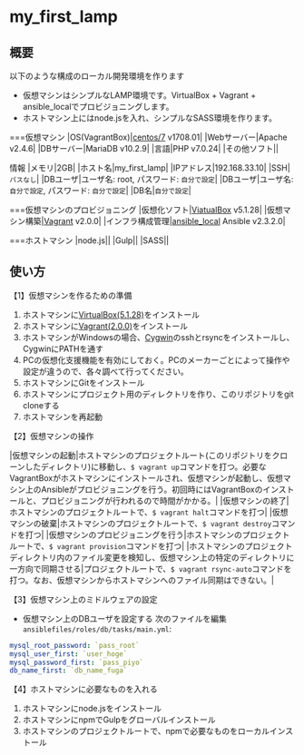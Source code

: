 
# my_first_lamp

## 概要

以下のような構成のローカル開発環境を作ります
- 仮想マシンはシンプルなLAMP環境です。VirtualBox + Vagrant + ansible_localでプロビジョニングします。
- ホストマシン上にはnode.jsを入れ、シンプルなSASS環境を作ります。

===仮想マシン
|OS(VagrantBox)|[centos/7](https://app.vagrantup.com/centos/boxes/7) v1708.01|
|Webサーバー|Apache v2.4.6|
|DBサーバー|MariaDB v10.2.9|
|言語|PHP v7.0.24|
|その他ソフト||

情報
|メモリ|2GB|
|ホスト名|my_first_lamp|
|IPアドレス|192.168.33.10|
|SSH|`パスなし`|
|DBユーザ|ユーザ名: root, パスワード: `自分で設定`|
|DBユーザ|ユーザ名: `自分で設定`, パスワード: `自分で設定`|
|DB名|`自分で設定`|

===仮想マシンのプロビジョニング
|仮想化ソフト|[ViatualBox](https://www.virtualbox.org/wiki/Downloads) v5.1.28|
|仮想マシン構築|[Vagrant](https://www.vagrantup.com/downloads.html) v2.0.0|
|インフラ構成管理|[ansible_local](https://www.vagrantup.com/docs/provisioning/ansible_local.html) Ansible v2.3.2.0|

===ホストマシン
|node.js||
|Gulp||
|SASS||

## 使い方

【1】仮想マシンを作るための準備

1. ホストマシンに[VirtualBox(5.1.28)](https://www.virtualbox.org/wiki/Downloads)をインストール
2. ホストマシンに[Vagrant(2.0.0)](https://www.vagrantup.com/downloads.html)をインストール
3. ホストマシンがWindowsの場合、[Cygwin](Cygwin)のsshとrsyncをインストールし、CygwinにPATHを通す
4. PCの仮想化支援機能を有効にしておく。PCのメーカーごとによって操作や設定が違うので、各々調べて行ってください。
5. ホストマシンにGitをインストール
6. ホストマシンにプロジェクト用のディレクトリを作り、このリポジトリをgit cloneする
7. ホストマシンを再起動

【2】仮想マシンの操作

|仮想マシンの起動|ホストマシンのプロジェクトルート(このリポジトリをクローンしたディレクトリ)に移動し、`$ vagrant up`コマンドを打つ。必要なVagrantBoxがホストマシンにインストールされ、仮想マシンが起動し、仮想マシン上のAnsibleがプロビジョニングを行う。初回時にはVagrantBoxのインストールと、プロビジョニングが行われるので時間がかかる。|
|仮想マシンの終了|ホストマシンのプロジェクトルートで、`$ vagrant halt`コマンドを打つ|
|仮想マシンの破棄|ホストマシンのプロジェクトルートで、`$ vagrant destroy`コマンドを打つ|
|仮想マシンのプロビジョニングを行う|ホストマシンのプロジェクトルートで、`$ vagrant provision`コマンドを打つ|
|ホストマシンのプロジェクトディレクトリ内のファイル変更を検知し、仮想マシン上の特定のディレクトリに一方向で同期させる|プロジェクトルートで、`$ vagrant rsync-auto`コマンドを打つ。なお、仮想マシンからホストマシンへのファイル同期はできない。|

【3】仮想マシン上のミドルウェアの設定

- 仮想マシン上のDBユーザを設定する
次のファイルを編集 `ansiblefiles/roles/db/tasks/main.yml`:
```yml
mysql_root_password: `pass_root`
mysql_user_first: `user_hoge`
mysql_password_first: `pass_piyo`
db_name_first: `db_name_fuga`
```

【4】ホストマシンに必要なものを入れる

1. ホストマシンにnode.jsをインストール
2. ホストマシンにnpmでGulpをグローバルインストール
3. ホストマシンのプロジェクトルートで、npmで必要なものをローカルインストール



